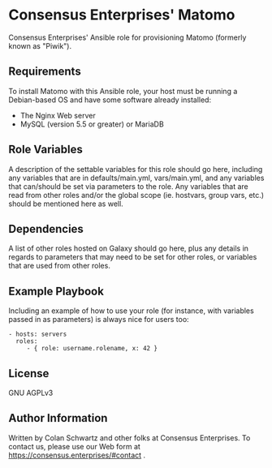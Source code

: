 Consensus Enterprises' Matomo
=============================

Consensus Enterprises' Ansible role for provisioning Matomo (formerly known as "Piwik").

Requirements
------------

To install Matomo with this Ansible role, your host must be running a Debian-based OS and have some software already installed:

* The Nginx Web server
* MySQL (version 5.5 or greater) or MariaDB

Role Variables
--------------

A description of the settable variables for this role should go here, including any variables that are in defaults/main.yml, vars/main.yml, and any variables that can/should be set via parameters to the role. Any variables that are read from other roles and/or the global scope (ie. hostvars, group vars, etc.) should be mentioned here as well.

Dependencies
------------

A list of other roles hosted on Galaxy should go here, plus any details in regards to parameters that may need to be set for other roles, or variables that are used from other roles.

Example Playbook
----------------

Including an example of how to use your role (for instance, with variables passed in as parameters) is always nice for users too:

    - hosts: servers
      roles:
         - { role: username.rolename, x: 42 }

License
-------

GNU AGPLv3

Author Information
------------------

Written by Colan Schwartz and other folks at Consensus Enterprises.  To contact us, please use our Web form at https://consensus.enterprises/#contact .
